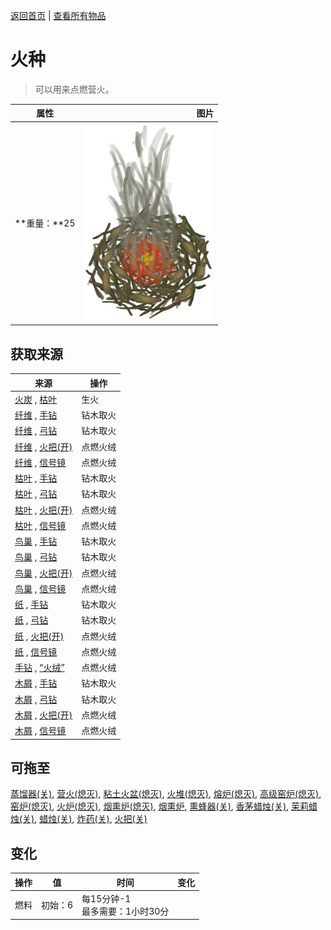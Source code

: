 [返回首页](index.md)   |  [查看所有物品](object.md)
# 火种  
> 可以用来点燃营火。  
  
  属性  |   图片   
 ----  |  ----:   
 **重量：**25  |  ![](Sprite/TinderLit.png)   
  
## 获取来源  
来源  |  操作  
----  |  ----  
[火炭](Embers.md) , [枯叶](LeavesDry.md)  |  生火  
[纤维](Fibers.md) , [手钻](HandDrill.md)  |  钻木取火  
[纤维](Fibers.md) , [弓钻](BowDrill.md)  |  钻木取火  
[纤维](Fibers.md) , [火把(开)](TorchOn.md)  |  点燃火绒  
[纤维](Fibers.md) , [信号镜](SignalingMirror.md)  |  点燃火绒  
[枯叶](LeavesDry.md) , [手钻](HandDrill.md)  |  钻木取火  
[枯叶](LeavesDry.md) , [弓钻](BowDrill.md)  |  钻木取火  
[枯叶](LeavesDry.md) , [火把(开)](TorchOn.md)  |  点燃火绒  
[枯叶](LeavesDry.md) , [信号镜](SignalingMirror.md)  |  点燃火绒  
[鸟巢](Nest.md) , [手钻](HandDrill.md)  |  钻木取火  
[鸟巢](Nest.md) , [弓钻](BowDrill.md)  |  钻木取火  
[鸟巢](Nest.md) , [火把(开)](TorchOn.md)  |  点燃火绒  
[鸟巢](Nest.md) , [信号镜](SignalingMirror.md)  |  点燃火绒  
[纸](Papers.md) , [手钻](HandDrill.md)  |  钻木取火  
[纸](Papers.md) , [弓钻](BowDrill.md)  |  钻木取火  
[纸](Papers.md) , [火把(开)](TorchOn.md)  |  点燃火绒  
[纸](Papers.md) , [信号镜](SignalingMirror.md)  |  点燃火绒  
[手钻](FirePlow.md) , [“火绒”](tag_Tinder.md)  |  点燃火绒  
[木屑](WoodShavings.md) , [手钻](HandDrill.md)  |  钻木取火  
[木屑](WoodShavings.md) , [弓钻](BowDrill.md)  |  钻木取火  
[木屑](WoodShavings.md) , [火把(开)](TorchOn.md)  |  点燃火绒  
[木屑](WoodShavings.md) , [信号镜](SignalingMirror.md)  |  点燃火绒  
## 可拖至  
[蒸馏器(关)](AlembicOff.md), [营火(熄灭)](CampfireExtinguished.md), [粘土火盆(熄灭)](ClayFirePitExtinguished.md), [火堆(熄灭)](FireExtinguished.md), [熔炉(熄灭)](ForgeExtinguished.md), [高级窑炉(熄灭)](KilnAdvancedExtinguished.md), [窑炉(熄灭)](KilnExtinguished.md), [火炉(熄灭)](StoveExtinguished.md), [烟熏炉(熄灭)](SmokerExtinguished.md), [烟熏炉](SmokerExtinguishedPlastic.md), [熏蜂器(关)](BeeSmokerOff.md), [香茅蜡烛(关)](CandleCitronellaOff.md), [茉莉蜡烛(关)](CandleJasmineOff.md), [蜡烛(关)](CandleOff.md), [炸药(关)](DynamiteOff.md), [火把(关)](TorchOff.md)  
## 变化  
操作  |  值  |  时间  |  变化  
----  |  ----  |  ----  |  ----  
燃料  |  初始：6  |  每15分钟-1<br>最多需要：1小时30分  |    
